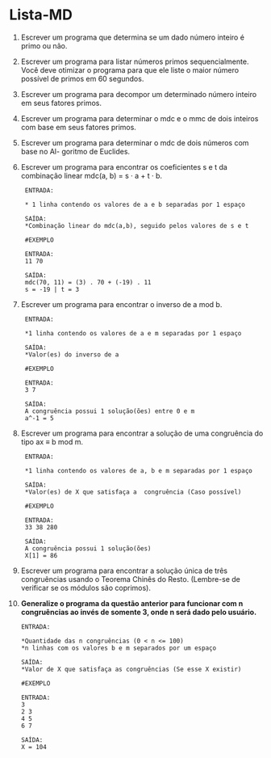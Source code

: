 # Lista-MD


1. Escrever um programa que determina se um dado número inteiro é primo ou não.

2. Escrever um programa para listar números primos sequencialmente. Você deve
otimizar o programa para que ele liste o maior número possível de primos em 60
segundos.

3. Escrever um programa para decompor um determinado número inteiro em seus
fatores primos.


4. Escrever um programa para determinar o mdc e o mmc de dois inteiros com base
em seus fatores primos.



5. Escrever um programa para determinar o mdc de dois números com base no Al-
goritmo de Euclides.



6. Escrever um programa para encontrar os coeficientes s e t da combinação linear
mdc(a, b) = s · a + t · b.

        ENTRADA:

        * 1 linha contendo os valores de a e b separadas por 1 espaço 
        
        SAÍDA: 
        *Combinação linear do mdc(a,b), seguido pelos valores de s e t 

        #EXEMPLO

        ENTRADA: 
        11 70

        SAÍDA:
        mdc(70, 11) = (3) . 70 + (-19) . 11
        s = -19 | t = 3

7. Escrever um programa para encontrar o inverso de a mod b.

        ENTRADA:

        *1 linha contendo os valores de a e m separadas por 1 espaço 
        
        SAÍDA: 
        *Valor(es) do inverso de a

        #EXEMPLO

        ENTRADA: 
        3 7

        SAÍDA:
        A congruência possui 1 solução(ões) entre 0 e m
        a^-1 = 5

8. Escrever um programa para encontrar a solução de uma congruência do tipo ax ≡
b mod m.

        ENTRADA:

        *1 linha contendo os valores de a, b e m separadas por 1 espaço 
        
        SAÍDA: 
        *Valor(es) de X que satisfaça a  congruência (Caso possível)

        #EXEMPLO

        ENTRADA: 
        33 38 280

        SAÍDA:
        A congruência possui 1 solução(ões)
        X[1] = 86


9. Escrever um programa para encontrar a solução única de três congruências usando
o Teorema Chinês do Resto. (Lembre-se de verificar se os módulos são coprimos).


10. **Generalize o programa da questão anterior para funcionar com n congruências ao
invés de somente 3, onde n será dado pelo usuário.**

        ENTRADA:

        *Quantidade das n congruências (0 < n <= 100) 
        *n linhas com os valores b e m separados por um espaço 

        SAÍDA: 
        *Valor de X que satisfaça as congruências (Se esse X existir)

        #EXEMPLO 

        ENTRADA: 
        3 
        2 3 
        4 5 
        6 7

        SAÍDA:
        X = 104

        